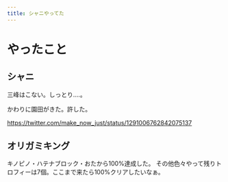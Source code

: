 ```yaml
---
title: シャニやってた
---
```


# やったこと

## シャニ

三峰はこない。しっとり‥‥。

かわりに園田がきた。許した。

<https://twitter.com/make_now_just/status/1291006762842075137>

## オリガミキング

キノピノ・ハテナブロック・おたから100%達成した。
その他色々やって残りトロフィーは7個。ここまで来たら100%クリアしたいなぁ。
